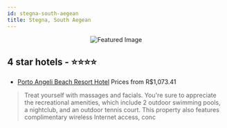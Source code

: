 ```yaml
---
id: stegna-south-aegean
title: Stegna, South Aegean
---
```


<center><img src="https://i.travelapi.com/hotels/6000000/5390000/5382900/5382802/4c714014_z.jpg" alt="Featured Image" /></center>


##  4 star hotels - ⭐️⭐️⭐️⭐️

-    [Porto Angeli Beach Resort Hotel](https://us.hurb.com/hotels/stegna/porto-angeli-beach-resort-hotel-JNP-JP049685?cmp=18055) Prices from R$1,073.41
   > Treat yourself with massages and facials. You're sure to appreciate the recreational amenities, which include 2 outdoor swimming pools, a nightclub, and an outdoor tennis court. This property also features complimentary wireless Internet access, conc

